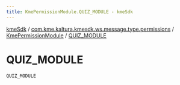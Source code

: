 ```yaml
---
title: KmePermissionModule.QUIZ_MODULE - kmeSdk
---
```


[kmeSdk](../../index.html) / [com.kme.kaltura.kmesdk.ws.message.type.permissions](../index.html) / [KmePermissionModule](index.html) / [QUIZ_MODULE](./-q-u-i-z_-m-o-d-u-l-e.html)

# QUIZ_MODULE

`QUIZ_MODULE`